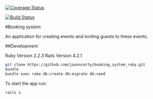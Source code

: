 [![Coverage Status](https://coveralls.io/repos/jasoncarty/booking_system_ruby/badge.svg?branch=master&service=github)](https://coveralls.io/github/jasoncarty/booking_system_ruby?branch=master)

[![Build Status](https://travis-ci.org/jasoncarty/booking_system_ruby.svg?branch=master)](https://travis-ci.org/jasoncarty/booking_system_ruby)

#Booking system

An application for creating events and inviting guests to these events.

##Development

Ruby Version 2.2.3
Rails Version 4.2.1

```bash
git clone https://github.com/jasoncarty/booking_system_ruby.git
bundle
bundle exec rake db:create db:migrate db:seed
```

To start the app run:

```bash
rails s
```
